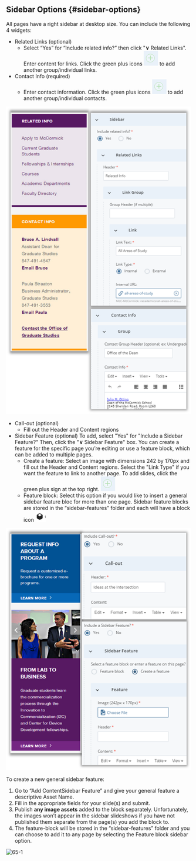 ## Sidebar Options {#sidebar-options}

All pages have a right sidebar at desktop size. You can include the following 4 widgets:

*   Related Links (optional)
    *   Select “Yes” for “Include related info?” then click &quot;**∨** Related Links&quot;. Enter content for links. Click the green plus icons ![60](../assets/60.png) to add another group/individual links.
*   Contact Info (required)
    *   Enter contact information. Click the green plus icons ![61](../assets/61.png) to add another group/individual contacts.

![62](../assets/62.png)

*   Call-out (optional)
    *   Fill out the Header and Content regions
*   Sidebar Feature (optional) To add, select &quot;Yes&quot; for &quot;Include a Sidebar Feature?&quot; Then, click the &quot;**∨** Sidebar Feature&quot; box. You can create a feature for the specific page you’re editing or use a feature block, which can be added to multiple pages.
    *   Create a feature: Select an image with dimensions 242 by 170px and fill out the Header and Content regions. Select the &quot;Link Type&quot; if you want the feature to link to another page. To add slides, click the green plus sign at the top right. ![63-1](../assets/63-1.png)
    *   Feature block: Select this option if you would like to insert a general sidebar feature bloc for more than one page. Sidebar feature blocks are stored in the “sidebar-features” folder and each will have a block icon ![64-1](../assets/64-1.png)

![64](../assets/64.png)

To create a new general sidebar feature:

1.  Go to “Add ContentSidebar Feature” and give your general feature a descriptive Asset Name.
2.  Fill in the appropriate fields for your slide(s) and submit.
3.  Publish **any image assets** added to the block separately. Unfortunately, the images won’t appear in the sidebar slideshows if you have not published them separate from the page(s) you add the block to.
4.  The feature-block will be stored in the “sidebar-features” folder and you can choose to add it to any page by selecting the Feature block sidebar option.

![65-1](../assets/65-1.x-emf)